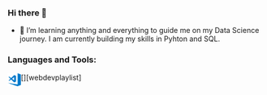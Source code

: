 ### Hi there 👋

<!--
**OtemaY/OtemaY** is a ✨ _special_ ✨ repository because its `README.md` (this file) appears on your GitHub profile.
- 🔭 I’m currently working on ...

- 👯 I’m looking to collaborate on ...
- 🤔 I’m looking for help with ...
- 💬 Ask me about ...
- 📫 How to reach me: ...
- 😄 Pronouns: ...
- ⚡ Fun fact: ...

-->


- 🌱 I’m learning anything and everything to guide me on my Data Science journey. I am currently building my skills in Pyhton and SQL.

### Languages and Tools:

[<img align="left" alt="Visual Studio Code" width="26px" src="https://raw.githubusercontent.com/github/explore/80688e429a7d4ef2fca1e82350fe8e3517d3494d/topics/visual-studio-code/visual-studio-code.png" />][webdevplaylist]
